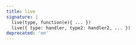 ```yaml
---
title: live
signature: |
  live(type, function(e){ ... })
  live({ type: handler, type2: handler2, ... })
deprecated: 'on'
---
```


